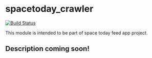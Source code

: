 # spacetoday_crawler
[![Build Status](https://travis-ci.com/sc4v3ng3r/anitube_crawler_api.svg?branch=master)](https://travis-ci.com/sc4v3ng3r/anitube_crawler_api)

This module is intended to be part of space today feed app project.

## Description coming soon!
